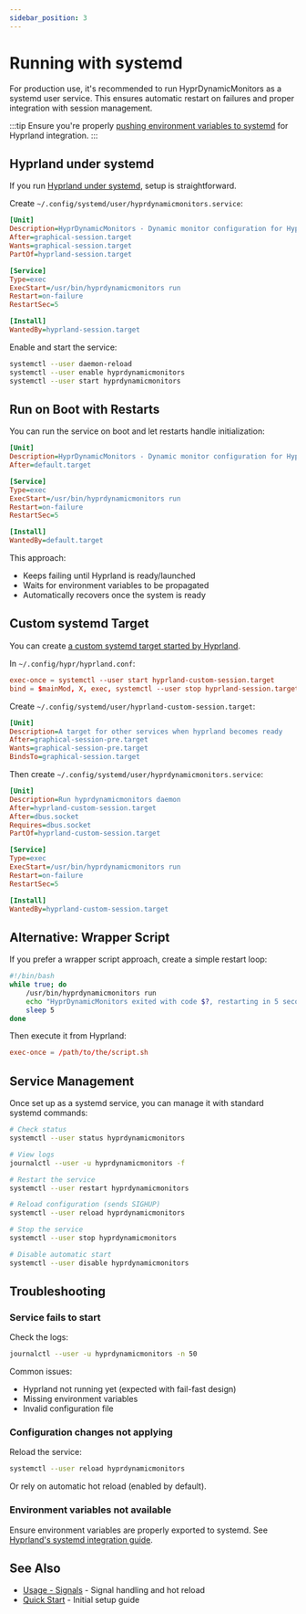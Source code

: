 ```yaml
---
sidebar_position: 3
---
```


# Running with systemd

For production use, it's recommended to run HyprDynamicMonitors as a systemd user service. This ensures automatic restart on failures and proper integration with session management.

:::tip
Ensure you're properly [pushing environment variables to systemd](https://wiki.hypr.land/Nix/Hyprland-on-Home-Manager/#programs-dont-work-in-systemd-services-but-do-on-the-terminal) for Hyprland integration.
:::

## Hyprland under systemd

If you run [Hyprland under systemd](https://wiki.hypr.land/Useful-Utilities/Systemd-start/), setup is straightforward.

Create `~/.config/systemd/user/hyprdynamicmonitors.service`:

```ini
[Unit]
Description=HyprDynamicMonitors - Dynamic monitor configuration for Hyprland
After=graphical-session.target
Wants=graphical-session.target
PartOf=hyprland-session.target

[Service]
Type=exec
ExecStart=/usr/bin/hyprdynamicmonitors run
Restart=on-failure
RestartSec=5

[Install]
WantedBy=hyprland-session.target
```

Enable and start the service:

```bash
systemctl --user daemon-reload
systemctl --user enable hyprdynamicmonitors
systemctl --user start hyprdynamicmonitors
```

## Run on Boot with Restarts

You can run the service on boot and let restarts handle initialization:

```ini
[Unit]
Description=HyprDynamicMonitors - Dynamic monitor configuration for Hyprland
After=default.target

[Service]
Type=exec
ExecStart=/usr/bin/hyprdynamicmonitors run
Restart=on-failure
RestartSec=5

[Install]
WantedBy=default.target
```

This approach:
- Keeps failing until Hyprland is ready/launched
- Waits for environment variables to be propagated
- Automatically recovers once the system is ready

## Custom systemd Target

You can create [a custom systemd target started by Hyprland](https://github.com/fiffeek/.dotfiles.v2/commit/2a0d400b81031e3786a2779c36f70c9771aee884).

In `~/.config/hypr/hyprland.conf`:

```conf
exec-once = systemctl --user start hyprland-custom-session.target
bind = $mainMod, X, exec, systemctl --user stop hyprland-session.target
```

Create `~/.config/systemd/user/hyprland-custom-session.target`:

```ini
[Unit]
Description=A target for other services when hyprland becomes ready
After=graphical-session-pre.target
Wants=graphical-session-pre.target
BindsTo=graphical-session.target
```

Then create `~/.config/systemd/user/hyprdynamicmonitors.service`:

```ini
[Unit]
Description=Run hyprdynamicmonitors daemon
After=hyprland-custom-session.target
After=dbus.socket
Requires=dbus.socket
PartOf=hyprland-custom-session.target

[Service]
Type=exec
ExecStart=/usr/bin/hyprdynamicmonitors run
Restart=on-failure
RestartSec=5

[Install]
WantedBy=hyprland-custom-session.target
```

## Alternative: Wrapper Script

If you prefer a wrapper script approach, create a simple restart loop:

```bash
#!/bin/bash
while true; do
    /usr/bin/hyprdynamicmonitors run
    echo "HyprDynamicMonitors exited with code $?, restarting in 5 seconds..."
    sleep 5
done
```

Then execute it from Hyprland:

```conf
exec-once = /path/to/the/script.sh
```

## Service Management

Once set up as a systemd service, you can manage it with standard systemd commands:

```bash
# Check status
systemctl --user status hyprdynamicmonitors

# View logs
journalctl --user -u hyprdynamicmonitors -f

# Restart the service
systemctl --user restart hyprdynamicmonitors

# Reload configuration (sends SIGHUP)
systemctl --user reload hyprdynamicmonitors

# Stop the service
systemctl --user stop hyprdynamicmonitors

# Disable automatic start
systemctl --user disable hyprdynamicmonitors
```

## Troubleshooting

### Service fails to start

Check the logs:

```bash
journalctl --user -u hyprdynamicmonitors -n 50
```

Common issues:
- Hyprland not running yet (expected with fail-fast design)
- Missing environment variables
- Invalid configuration file

### Configuration changes not applying

Reload the service:

```bash
systemctl --user reload hyprdynamicmonitors
```

Or rely on automatic hot reload (enabled by default).

### Environment variables not available

Ensure environment variables are properly exported to systemd. See [Hyprland's systemd integration guide](https://wiki.hypr.land/Nix/Hyprland-on-Home-Manager/#programs-dont-work-in-systemd-services-but-do-on-the-terminal).

## See Also

- [Usage - Signals](../usage/signals) - Signal handling and hot reload
- [Quick Start](../category/quick-start) - Initial setup guide
